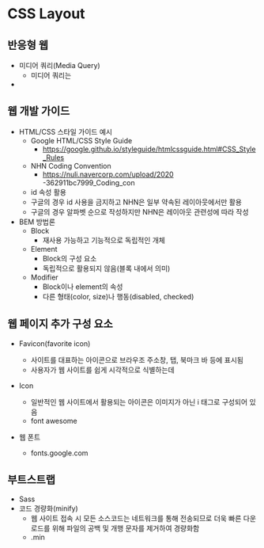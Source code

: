 # CSS Layout

## 반응형 웹

- 미디어 쿼리(Media Query)
  - 미디어 쿼리는
- 



## 웹 개발 가이드

- HTML/CSS 스타일 가이드 예시
  - Google HTML/CSS Style Guide
    - https://google.github.io/styleguide/htmlcssguide.html#CSS_Style_Rules
  - NHN Coding Convention
    - https://nuli.navercorp.com/upload/2020         -362911bc7999_Coding_con
  - id 속성 활용
  - 구글의 경우 id 사용을 금지하고 NHN은 일부 약속된 레이아웃에서만 활용
  - 구글의 경우 알파벳 순으로 작성하지만 NHN은 레이아웃 관련성에 따라 작성
- BEM 방법론
  - Block
    - 재사용 가능하고 기능적으로 독립적인 개체
  - Element
    - Block의 구성 요소
    - 독립적으로 활용되지 않음(블록 내에서 의미)
  - Modifier
    - Block이나 element의 속성
    - 다른 형태(color, size)나 행동(disabled, checked)



## 웹 페이지 추가 구성 요소

- Favicon(favorite icon)
  - 사이트를 대표하는 아이콘으로 브라우조 주소창, 탭, 북마크 바 등에 표시됨
  - 사용자가 웹 사이트를 쉽게 시각적으로 식별하는데 

- Icon
  - 일반적인 웹 사이트에서 활용되는 아이콘은 이미지가 아닌 i 태그로 구성되어 있음
  - font awesome
- 웹 폰트
  - fonts.google.com



## 부트스트랩

- Sass
- 코드 경량화(minify)
  - 웹 사이트 접속 시 모든 소스코드는 네트워크를 통해 전송되므로 더욱 빠른 다운로드를 위해 파일의 공백 및 개행 문자를 제거하여 경량화함
  - .min
